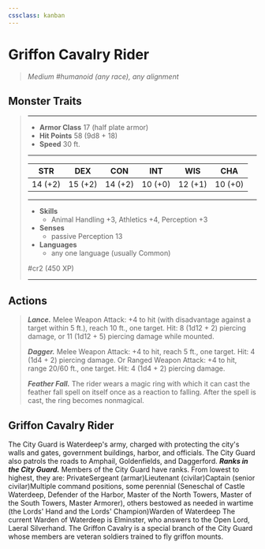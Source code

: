```yaml
---
cssclass: kanban
---
```


# Griffon Cavalry Rider
>*Medium #humanoid (any race), any alignment*
## Monster Traits
>___
>- **Armor Class** 17 (half plate armor)
>- **Hit Points** 58 (9d8 + 18)
>- **Speed** 30 ft.
>___
>|STR|DEX|CON|INT|WIS|CHA|
>|:---:|:---:|:---:|:---:|:---:|:---:|
>|14 (+2)|15 (+2)|14 (+2)|10 (+0)|12 (+1)|10 (+0)|
>___
>- **Skills**
>	 - Animal Handling +3, Athletics +4, Perception +3
>- **Senses**
>	 - passive Perception 13
>- **Languages**
>	 - any one language (usually Common)
>
> #cr2 (450 XP)
>___
## Actions
>***Lance.*** Melee Weapon Attack: +4 to hit (with disadvantage against a target within 5 ft.), reach 10 ft., one target. Hit: 8 (1d12 + 2) piercing damage, or 11 (1d12 + 5) piercing damage while mounted.  
>
>***Dagger.*** Melee Weapon Attack: +4 to hit, reach 5 ft., one target. Hit: 4 (1d4 + 2) piercing damage. Or Ranged Weapon Attack: +4 to hit, range 20/60 ft., one target. Hit: 4 (1d4 + 2) piercing damage.  
>
>***Feather Fall.*** The rider wears a magic ring with which it can cast the feather fall spell on itself once as a reaction to falling. After the spell is cast, the ring becomes nonmagical.
## Griffon Cavalry Rider
The City Guard is Waterdeep's army, charged with protecting the city's walls and gates, government buildings, harbor, and officials. The City Guard also patrols the roads to Amphail, Goldenfields, and Daggerford.
***Ranks in the City Guard.*** Members of the City Guard have ranks. From lowest to highest, they are:
PrivateSergeant (armar)Lieutenant (civilar)Captain (senior civilar)Multiple command positions, some perennial (Seneschal of Castle Waterdeep, Defender of the Harbor, Master of the North Towers, Master of the South Towers, Master Armorer), others bestowed as needed in wartime (the Lords' Hand and the Lords' Champion)Warden of Waterdeep
The current Warden of Waterdeep is Elminster, who answers to the Open Lord, Laeral Silverhand.
The Griffon Cavalry is a special branch of the City Guard whose members are veteran soldiers trained to fly griffon mounts.
